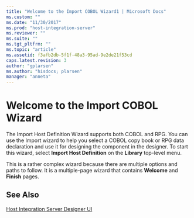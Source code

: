 ```yaml
---
title: "Welcome to the Import COBOL Wizard1 | Microsoft Docs"
ms.custom: ""
ms.date: "11/30/2017"
ms.prod: "host-integration-server"
ms.reviewer: ""
ms.suite: ""
ms.tgt_pltfrm: ""
ms.topic: "article"
ms.assetid: f3afb2db-5f1f-48a3-95ad-9e2de21f53cd
caps.latest.revision: 3
author: "gplarsen"
ms.author: "hisdocs; plarsen"
manager: "anneta"
---
```

# Welcome to the Import COBOL Wizard
The Import Host Definition Wizard supports both COBOL and RPG. You can use the Import wizard to help you select a COBOL copy book or RPG data declaration and use it for designing the component in the designer. To start this wizard, select **Import Host Definition** on the **Library** top-level menu.  
  
 This is a rather complex wizard because there are multiple options and paths to follow. It is a multiple-page wizard that contains **Welcome** and **Finish** pages.  
  
## See Also  
 [Host Integration Server Designer UI](../core/host-integration-server-designer-ui1.md)